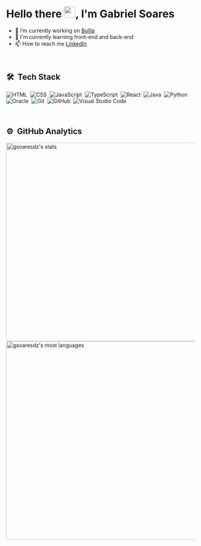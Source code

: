<h1 align="left">Hello there <img src="https://raw.githubusercontent.com/kaueMarques/kaueMarques/master/hi.gif" width="30px">, I'm Gabriel Soares</h1>

- 🔭 I’m currently working on [Bullla](https://www.bullla.com.br/)
- 🌱 I'm currently learning front-end and back-end
- 📫 How to reach me [LinkedIn](https://www.linkedin.com/in/gsoaresdesouza/)
<br>

## 🛠 &nbsp;Tech Stack

![HTML](https://img.shields.io/badge/-HTML-05122A?style=flat&logo=HTML5)&nbsp;
![CSS](https://img.shields.io/badge/-CSS-05122A?style=flat&logo=CSS3&logoColor=1572B6)&nbsp;
![JavaScript](https://img.shields.io/badge/-JavaScript-05122A?style=flat&logo=javascript)&nbsp;
![TypeScript](https://img.shields.io/badge/-TypeScript-05122A?style=flat&logo=TypeScript)&nbsp;
![React](https://img.shields.io/badge/-React-05122A?style=flat&logo=React)&nbsp;
![Java](https://img.shields.io/badge/-Java-05122A?style=flat&logo=java)&nbsp;
![Python](https://img.shields.io/badge/-Python-05122A?style=flat&logo=Python)&nbsp;
![Oracle](https://img.shields.io/badge/-Oracle-05122A?style=flat&logo=oracle)&nbsp;
![Git](https://img.shields.io/badge/-Git-05122A?style=flat&logo=git)&nbsp;
![GitHub](https://img.shields.io/badge/-GitHub-05122A?style=flat&logo=github)&nbsp;
![Visual Studio Code](https://img.shields.io/badge/-Visual%20Studio%20Code-05122A?style=flat&logo=visual-studio-code&logoColor=007ACC)&nbsp;






<br>

## ⚙️ &nbsp;GitHub Analytics

<p align="left">
<img width="530em" src="https://github-readme-stats.vercel.app/api?username=gsoaresdz&show_icons=true&theme=chartreuse-dark" alt="gsoaresdz's stats"/>
<img width="530em" src="https://github-readme-stats.vercel.app/api/top-langs/?username=gsoaresdz&layout=compact&theme=chartreuse-dark" alt="gsoaresdz's most languages"/>
</p>
